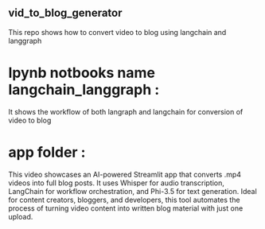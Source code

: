 ## vid_to_blog_generator
This repo shows how to convert video to blog using langchain and langgraph

# Ipynb notbooks name langchain_langgraph : 
It shows the workflow of both langraph and langchain  for conversion of video to blog

# app folder :
This video showcases an AI-powered Streamlit app that converts .mp4 videos into full blog posts. It uses Whisper for audio transcription, LangChain for workflow orchestration, and Phi-3.5 for text generation. Ideal for content creators, bloggers, and developers, this tool automates the process of turning video content into written blog material with just one upload.
